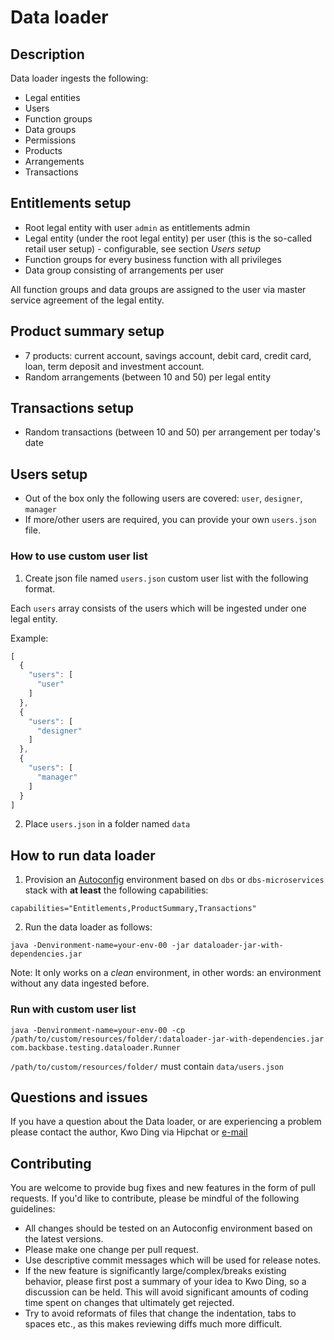 # Data loader

## Description
Data loader ingests the following:
- Legal entities
- Users
- Function groups
- Data groups
- Permissions
- Products
- Arrangements
- Transactions

## Entitlements setup
- Root legal entity with user `admin` as entitlements admin
- Legal entity (under the root legal entity) per user (this is the so-called retail user setup) - configurable, see section *Users setup*
- Function groups for every business function with all privileges
- Data group consisting of arrangements per user

All function groups and data groups are assigned to the user via master service agreement of the legal entity.

## Product summary setup
- 7 products: current account, savings account, debit card, credit card, loan, term deposit and investment account.
- Random arrangements (between 10 and 50) per legal entity

## Transactions setup
- Random transactions (between 10 and 50) per arrangement per today's date

## Users setup
- Out of the box only the following users are covered: `user`, `designer`, `manager`
- If more/other users are required, you can provide your own `users.json` file.

### How to use custom user list
1. Create json file named `users.json` custom user list with the following format.

Each `users` array consists of the users which will be ingested under one legal entity.

Example:
```javascript
[
  {
    "users": [
      "user"
    ]
  },
  {
    "users": [
      "designer"
    ]
  },
  {
    "users": [
      "manager"
    ]
  }
]
```
2. Place `users.json` in a folder named `data`

## How to run data loader
1. Provision an [Autoconfig](https://backbase.atlassian.net/wiki/x/94BtC) environment based on `dbs` or `dbs-microservices` stack with **at least** the following capabilities:
```
capabilities="Entitlements,ProductSummary,Transactions"
```
2. Run the data loader as follows:
```
java -Denvironment-name=your-env-00 -jar dataloader-jar-with-dependencies.jar
```
Note: It only works on a *clean* environment, in other words: an environment without any data ingested before.

### Run with custom user list
```
java -Denvironment-name=your-env-00 -cp /path/to/custom/resources/folder/:dataloader-jar-with-dependencies.jar com.backbase.testing.dataloader.Runner
```
`/path/to/custom/resources/folder/` must contain `data/users.json`

## Questions and issues
If you have a question about the Data loader, or are experiencing a problem please contact the author, Kwo Ding via Hipchat or [e-mail](mailto:kwo@backbase.com)

## Contributing
You are welcome to provide bug fixes and new features in the form of pull requests. If you'd like to contribute, please be mindful of the following guidelines:

- All changes should be tested on an Autoconfig environment based on the latest versions.
- Please make one change per pull request.
- Use descriptive commit messages which will be used for release notes.
- If the new feature is significantly large/complex/breaks existing behavior, please first post a summary of your idea to Kwo Ding, so a discussion can be held. This will avoid significant amounts of coding time spent on changes that ultimately get rejected.
- Try to avoid reformats of files that change the indentation, tabs to spaces etc., as this makes reviewing diffs much more difficult.